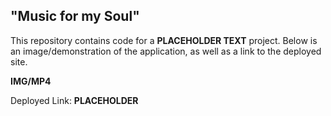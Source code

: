 ## "Music for my Soul"

This repository contains code for a **PLACEHOLDER TEXT** project. Below is an image/demonstration of the application, as well as a link to the deployed site.

**IMG/MP4**

Deployed Link: **PLACEHOLDER**
